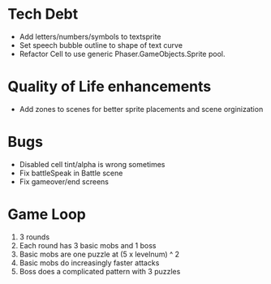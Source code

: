 # Tech Debt
* Add letters/numbers/symbols to textsprite
* Set speech bubble outline to shape of text curve
* Refactor Cell to use generic Phaser.GameObjects.Sprite pool.

# Quality of Life enhancements
* Add zones to scenes for better sprite placements and scene orginization 

# Bugs
* Disabled cell tint/alpha is wrong sometimes
* Fix battleSpeak in Battle scene
* Fix gameover/end screens

# Game Loop
1. 3 rounds
2. Each round has 3 basic mobs and 1 boss
3. Basic mobs are one puzzle at (5 x levelnum) ^ 2
4. Basic mobs do increasingly faster attacks
5. Boss does a complicated pattern with 3 puzzles